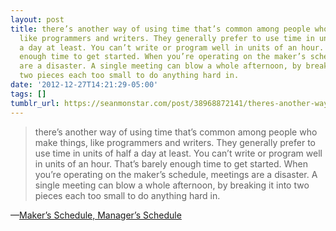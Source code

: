 ```yaml
---
layout: post
title: there’s another way of using time that’s common among people who make things,
  like programmers and writers. They generally prefer to use time in units of half
  a day at least. You can’t write or program well in units of an hour. That’s barely
  enough time to get started. When you’re operating on the maker’s schedule, meetings
  are a disaster. A single meeting can blow a whole afternoon, by breaking it into
  two pieces each too small to do anything hard in.
date: '2012-12-27T14:21:29-05:00'
tags: []
tumblr_url: https://seanmonstar.com/post/38968872141/theres-another-way-of-using-time-thats-common
---
```

> there’s another way of using time that’s common among people who make things, like programmers and writers. They generally prefer to use time in units of half a day at least. You can’t write or program well in units of an hour. That’s barely enough time to get started. When you’re operating on the maker’s schedule, meetings are a disaster. A single meeting can blow a whole afternoon, by breaking it into two pieces each too small to do anything hard in.

—[Maker’s Schedule, Manager’s Schedule](http://www.paulgraham.com/makersschedule.html)
